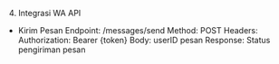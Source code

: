 4. Integrasi WA API
- Kirim Pesan
Endpoint: /messages/send
Method: POST
Headers:
Authorization: Bearer {token}
Body:
userID
pesan
Response: Status pengiriman pesan

